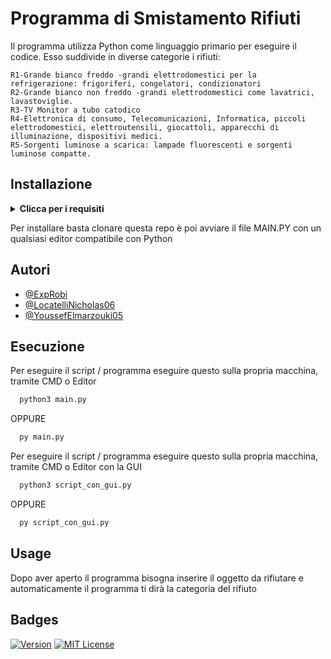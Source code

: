 
# Programma di Smistamento Rifiuti

Il programma utilizza Python come linguaggio primario per eseguire il codice. Esso suddivide in diverse categorie i rifiuti:



    R1-Grande bianco freddo -grandi elettrodomestici per la refrigerazione: frigoriferi, congelatori, condizionatori
    R2-Grande bianco non freddo -grandi elettrodomestici come lavatrici, lavastoviglie.
    R3-TV Monitor a tubo catodico
    R4-Elettronica di consumo, Telecomunicazioni, Informatica, piccoli elettrodomestici, elettroutensili, giocattoli, apparecchi di illuminazione, dispositivi medici.
    R5-Sorgenti luminose a scarica: lampade fluorescenti e sorgenti luminose compatte.


## Installazione

<details>
  <summary><strong>Clicca per i requisiti</strong></summary>

  - Python 3.11 o maggiore
  - Un Editor (Consigliato: [Visual Studio Code] (https://code.visualstudio.com/sha/download?build=stable&os=win32-x64-user))
    - compatibilità con python
  - Tutti i file scaricati dalla reposotory
  
</details>

Per installare basta clonare questa repo è poi avviare il file MAIN.PY con un qualsiasi editor compatibile con Python


## Autori

- [@ExpRobi](https://www.github.com/ExpRobi)
- [@LocatelliNicholas06](https://www.github.com/LocatelliNicholas06)
- [@YoussefElmarzouki05](https://www.github.com/YoussefElmarzouki05)


## Esecuzione

Per eseguire il script / programma eseguire questo sulla propria macchina, tramite CMD o Editor

```bash
  python3 main.py
  ```
OPPURE

```bash
  py main.py
```

Per eseguire il script / programma eseguire questo sulla propria macchina, tramite CMD o Editor con la GUI

```bash
  python3 script_con_gui.py
  ```
OPPURE
```bash
  py script_con_gui.py
```

## Usage

Dopo aver aperto il programma bisogna inserire il oggetto da rifiutare e automaticamente il programma ti dirà la categoria del rifiuto

## Badges

[![Version](https://img.shields.io/badge/Version-%203.0-red.svg)](https://github.com/ExpRobi/Progetto-Git_GitHub)
[![MIT License](https://img.shields.io/badge/License-MIT-green.svg)](https://choosealicense.com/licenses/mit/)

